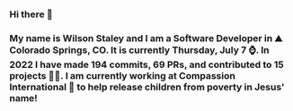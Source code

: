 ### Hi there 👋

### My name is Wilson Staley and I am a Software Developer in ⛰ Colorado Springs, CO.  It is currently Thursday, July 7 ⌚. In 2022 I have made 194 commits, 69 PRs, and contributed to 15 projects 👨‍💻. I am currently working at Compassion International 🏢 to help release children from poverty in Jesus' name!